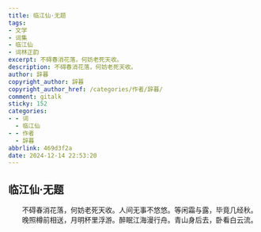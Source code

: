 ```yaml
---
title: 临江仙·无题
tags:
- 文学
- 词集
- 临江仙
- 词林正韵
excerpt: 不碍春消花落，何妨老死天收。
description: 不碍春消花落，何妨老死天收。
author: 辞暮
copyright_author: 辞暮
copyright_author_href: /categories/作者/辞暮/
comment: gitalk
sticky: 152
categories:
- - 词
  - 临江仙
- - 作者
  - 辞暮
abbrlink: 469d3f2a
date: 2024-12-14 22:53:20
---
```


## 临江仙·无题

&emsp;&emsp;不碍春消花落，何妨老死天收。人间无事不悠悠。等闲霜与露，毕竟几经秋。
&emsp;&emsp;晚照樽前相送，月明杯里浮游。醉眠江海漫行舟。青山身后去，卧看白云流。
